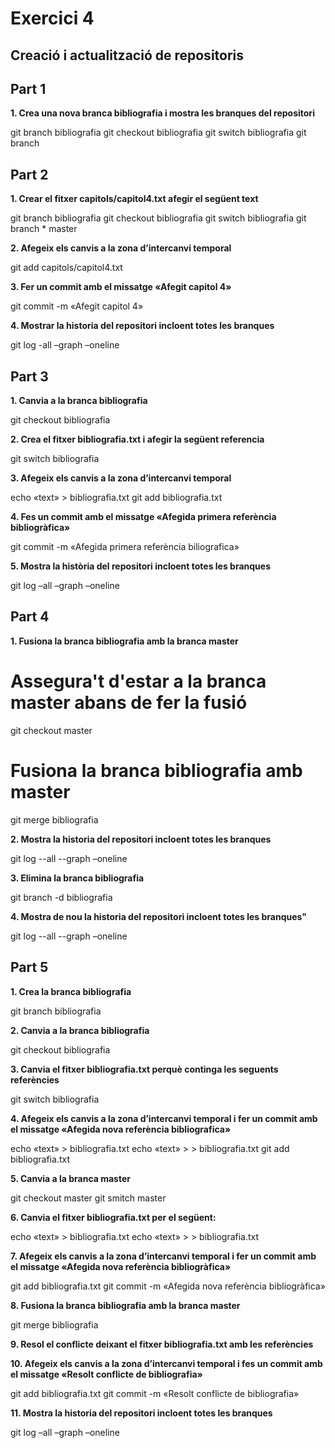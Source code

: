 # Exercici 4


## Creació i actualització de repositoris

## Part 1

**1. Crea una nova branca bibliografia i mostra les branques del repositori**

git branch bibliografia
git checkout bibliografia
git switch bibliografia
git branch

## Part 2


**1. Crear el fitxer capitols/capitol4.txt afegir el següent text**

git branch bibliografia
git checkout bibliografia
git switch bibliografia
git branch * master

**2.  Afegeix els canvis a la zona d’intercanvi temporal**

git add capitols/capitol4.txt

**3. Fer un commit amb el missatge «Afegit capitol 4»**

git commit -m «Afegit capitol 4»

**4. Mostrar la historia del repositori incloent totes les branques**

git log -all –graph –oneline


## Part 3


**1. Canvia a la branca bibliografia**

git checkout bibliografia

**2. Crea el fitxer bibliografia.txt i afegir la següent referencia**

git switch bibliografia

**3. Afegeix els canvis a la zona d’intercanvi temporal**

echo «text» > bibliografia.txt
git add bibliografia.txt

**4. Fes un commit amb el missatge «Afegida primera referència bibliogràfica»**

git commit -m «Afegida primera referència biliografica»

**5. Mostra la història del repositori incloent totes les branques**

git log –all –graph –oneline
 
## Part 4


**1. Fusiona la branca bibliografia amb la branca master**

# Assegura't d'estar a la branca master abans de fer la fusió
git checkout master

# Fusiona la branca bibliografia amb master
git merge bibliografia

**2. Mostra la historia del repositori incloent totes les branques**

git log --all --graph –oneline

**3. Elimina la branca bibliografia**

git branch -d bibliografia

**4. Mostra de nou la historia del repositori incloent totes les branques"**

git log --all --graph –oneline


## Part 5


**1. Crea la branca bibliografia**

git branch bibliografia

**2. Canvia a la branca bibliografia**

git checkout bibliografia

**3. Canvia el fitxer bibliografia.txt perquè continga les seguents referències**

git switch bibliografia

**4. Afegeix els canvis a la zona d’intercanvi temporal i fer un commit amb el missatge «Afegida nova referència bibliografica»**

echo «text» > bibliografia.txt
echo «text» > > bibliografia.txt
git add bibliografia.txt

**5. Canvia a la branca master**

git checkout master
git smitch master

**6. Canvia el fitxer bibliografia.txt per el següent:**

echo «text» > bibliografia.txt
echo «text» > > bibliografia.txt
 
**7. Afegeix els canvis a la zona d’intercanvi temporal i fer un commit amb el missatge «Afegida nova referència bibliogràfica»**

git add bibliografia.txt
git commit -m «Afegida nova referència bibliogràfica»

**8. Fusiona la branca bibliografia amb la branca master**

git merge bibliografia

**9. Resol el conflicte deixant el fitxer bibliografia.txt amb les referències**


**10. Afegeix els canvis a la zona d’intercanvi temporal i fes un commit amb el missatge «Resolt conflicte de bibliografia»**

git add bibliografia.txt
git commit -m «Resolt conflicte de bibliografia»

**11. Mostra la historia del repositori incloent totes les branques**

git log –all –graph –oneline





